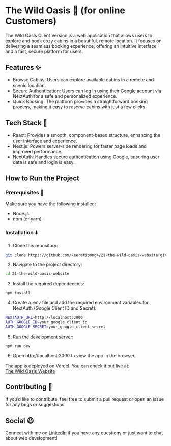 # The Wild Oasis 🌲 (for online Customers)

The Wild Oasis Client Version is a web application that allows users to explore and book cozy cabins in a beautiful, remote location. It focuses on delivering a seamless booking experience, offering an intuitive interface and a fast, secure platform for users.

## Features ✨

- Browse Cabins: Users can explore available cabins in a remote and scenic location.
- Secure Authentication: Users can log in using their Google account via NextAuth for a safe and personalized experience.
- Quick Booking: The platform provides a straightforward booking process, making it easy to reserve cabins with just a few clicks.

## Tech Stack 🙌

- React: Provides a smooth, component-based structure, enhancing the user interface and experience.
- Next.js: Powers server-side rendering for faster page loads and improved performance.
- NextAuth: Handles secure authentication using Google, ensuring user data is safe and login is easy.

## How to Run the Project

### Prerequisites 🏁

Make sure you have the following installed:

- Node.js
- npm (or yarn)

### Installation ⬇️

1. Clone this repository:

```bash
git clone https://github.com/keeratipong4/21-the-wild-oasis-website.git
```

2. Navigate to the project directory:

```bash
cd 21-the-wild-oasis-website
```

3. Install the required dependencies:

```bash
npm install
```

4. Create a .env file and add the required environment variables for NextAuth (Google Client ID and Secret):

```bash
NEXTAUTH_URL=http://localhost:3000
AUTH_GOOGLE_ID=your_google_client_id
AUTH_GOOGLE_SECRET=your_google_client_secret
```

5. Run the development server:

```bash
npm run dev
```

6. Open http://localhost:3000 to view the app in the browser.

The app is deployed on Vercel. You can check it out live at:  
[The Wild Oasis Website](https://wild-oasis-home-stay.vercel.app/)

## Contributing 🤝

If you’d like to contribute, feel free to submit a pull request or open an issue for any bugs or suggestions.

## Social 😃

Connect with me on [LinkedIn](https://www.linkedin.com/in/keeratipong-boonnapongkasem-99259527b/) if you have any questions or just want to chat about web development!
